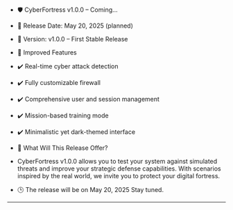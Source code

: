 - 🛡️ CyberFortress v1.0.0 – Coming...
- 📅 Release Date: May 20, 2025 (planned)
- 🔖 Version: v1.0.0 – First Stable Release

- 🚧 Improved Features
- ✔️ Real-time cyber attack detection
- ✔️ Fully customizable firewall
- ✔️ Comprehensive user and session management
- ✔️ Mission-based training mode
- ✔️ Minimalistic yet dark-themed interface

- 📌 What Will This Release Offer?
- CyberFortress v1.0.0 allows you to test your system against simulated threats and improve your strategic defense capabilities. With scenarios inspired by the real world, we invite you to protect your digital fortress.

- 🕒 The release will be on May 20, 2025 Stay tuned.
-----------------------------------------------------
